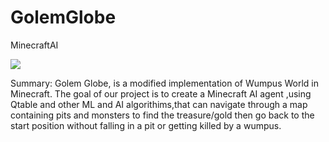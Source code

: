 # GolemGlobe
MinecraftAI

![](https://www.ics.uci.edu/~wschallo/golemGlobe.png)

Summary:
Golem Globe, is a modified implementation of Wumpus World in Minecraft. The goal of our project is to create a Minecraft AI agent ,using Qtable and other ML and AI algorithims,that can navigate through a map containing pits and monsters to find the treasure/gold then go back to the start position without falling in a pit or getting killed by a wumpus.

